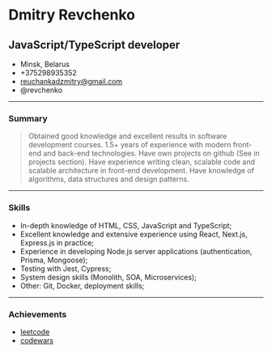 # Dmitry Revchenko

## JavaScript/TypeScript developer

* Minsk, Belarus
* +375298935352
* reuchankadzmitry@gmail.com
* @revchenko

___

### Summary

> Obtained good knowledge and excellent results in software development courses. 1.5+ years of experience with modern front-end and back-end technologies. Have own projects on github (See in projects section). Have experience writing clean, scalable code and scalable architecture in front-end development. Have knowledge of algorithms, data structures and design patterns.

___

### Skills
- In-depth knowledge of HTML, CSS, JavaScript and TypeScript;
- Excellent knowledge and extensive experience using React, Next.js, Express.js in practice;
- Experience in developing Node.js server applications (authentication, Prisma, Mongoose);
- Testing with Jest, Cypress;
- System design skills (Monolith, SOA, Microservices);
- Other: Git, Docker, deployment skills;

___

### Achievements

* [leetcode](https://leetcode.com/DzmitryRev/)
* [codewars](https://www.codewars.com/users/DzmitryRev)
